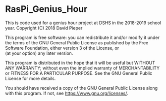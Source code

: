 # RasPi_Genius_Hour
This is code used for a genius hour project at DSHS in the 2018-2019 school year.
    Copyright (C) 2018 David Pieper

This program is free software: you can redistribute it and/or modify
it under the terms of the GNU General Public License as published by
the Free Software Foundation, either version 3 of the License, or   
(at your option) any later version.

This program is distributed in the hope that it will be useful
but WITHOUT ANY WARRANTY; without even the implied warranty of
MERCHANTABILITY or FITNESS FOR A PARTICULAR PURPOSE.  See the
GNU General Public License for more details.

You should have received a copy of the GNU General Public License
along with this program. If not, see <https://www.gnu.org/licenses/>.
